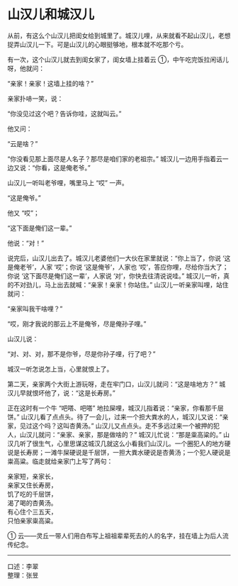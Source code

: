 # 山汉儿和城汉儿

从前，有这么个山汉儿把闺女给到城里了。城汉儿哩，从来就看不起山汉儿，老想捉弄山汉儿一下。可是山汉儿的心眼挺够地，根本就不吃那个亏。

有一次，这个山汉儿就去到闺女家了，闺女墙上挂着云 ①，中午吃完饭拉闲话儿呀，他就问：

“亲家！亲家！这墙上挂的啥？”

亲家扑哧一笑，说：

“你没见过这个吧？告诉你哇，这就叫云。”

他又问：

“云是啥？”

“你没看见那上面尽是人名子？那尽是咱们家的老祖宗。” 城汉儿一边用手指着云一边又说：“你看，这是俺老爷。”

山汉儿一听叫老爷哩，嘴里马上 “哎” 一声。

“这是俺爷。”

他又 “哎”；

“这下面是俺们这一辈。”

他说：“对！”

说完后，山汉儿出去了。城汉儿老婆他们一大伙在家里就说：“你上当了，你说 ‘这是俺老爷’，人家 ‘哎’；你说 ‘这是俺爷’，人家也 ‘哎’，答应你哩，尽给你当大了；你说 ‘这下面尽是俺们这一辈’，人家说 ‘对’，你快去往清说说哇。” 城汉儿一听，真的不对劲儿，马上出去就喊：“亲家！亲家！你站住。” 山汉儿一听亲家叫哩，站住就问：

“亲家叫我干啥哩？”

“哎，刚才我说的那云上不是俺爷，尽是俺孙子哩。”

山汉儿说：

“对、对、对，那不是你爷，尽是你孙子哩，行了吧？”

城汉一听怎说怎上当，心里就恨上了。

第二天，亲家两个大街上游玩呀，走在牢门口，山汉儿就问：“这是啥地方？” 城汉儿早就恨坏他了，说：“这是长寿房。”

正在这时有一个牛 “吧嗒、吧嗒” 地拉屎哩，城汉儿指着说：“亲家，你看那千层饼。” 山汉儿看了点点头。待了一会儿，过来一个担大粪水的人，城汉儿又说：“亲家，见过这个吗？这叫杏黄汤。” 山汉儿又点点头。走不多远过来一个被押的犯人，山汉儿就问：“亲家、亲家，那是做啥的？” 城汉儿忙说：“那是粜高粱的。” 山汉几听了很生气，心里思谋这城汉几就这么小看我们山汉儿。一个圈犯人的地方硬说是长寿房；一滩牛屎硬说是千层饼，一担大粪水硬说是杏黄汤；一个犯人硬说是粜高粱。临走就给亲家门上写了两句：

亲家短，亲家长，  
亲家又住长寿房，  
饥了吃的千层饼，  
渴了喝的杏黄汤。  
有心住个三五天，  
只怕亲家粜高粱。

① 云——灵丘一带人们用白布写上祖祖辈辈死去的人的名字，挂在墙上为后人流传纪念。

---

口述：李翠  
整理：张昱
